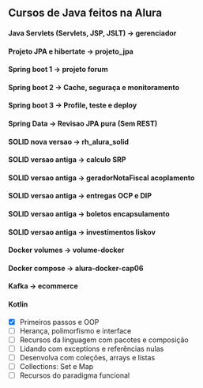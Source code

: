 ## Cursos de Java feitos na Alura  
  
#### Java Servlets (Servlets, JSP, JSLT) -> gerenciador  
#### Projeto JPA e hibertate -> projeto_jpa  
#### Spring boot 1 -> projeto forum  
#### Spring boot 2 -> Cache, seguraça e monitoramento
#### Spring boot 3 -> Profile, teste e deploy  
#### Spring Data -> Revisao JPA pura (Sem REST)  
#### SOLID nova versao -> rh_alura_solid  
#### SOLID versao antiga -> calculo SRP 
#### SOLID versao antiga -> geradorNotaFiscal acoplamento   
#### SOLID versao antiga -> entregas OCP e DIP  
#### SOLID versao antiga -> boletos encapsulamento  
#### SOLID versao antiga -> investimentos liskov  
#### Docker volumes -> volume-docker  
#### Docker compose -> alura-docker-cap06  
#### Kafka -> ecommerce  
#### Kotlin  
- [X] Primeiros passos e OOP  
- [ ] Herança, polimorfismo e interface  
- [ ] Recursos da linguagem com pacotes e composição  
- [ ] Lidando com exceptions e referências nulas  
- [ ] Desenvolva com coleções, arrays e listas  
- [ ] Collections: Set e Map  
- [ ] Recursos do paradigma funcional  
